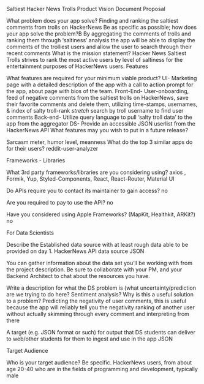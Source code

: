 Saltiest Hacker News Trolls Product Vision Document
Proposal

What problem does your app solve?
Finding and ranking the saltiest comments from trolls on HackerNews
Be as specific as possible; how does your app solve the problem?B
By aggregating the comments of trolls and ranking them through ‘saltiness’ analysis the app will be able to display the comments of the trolliest users and allow the user to search through their recent comments
What is the mission statement?
Hacker News Saltiest Trolls strives to rank the most active users by level of saltiness for the entertainment purposes of HackerNews users.
Features

What features are required for your minimum viable product?
UI- Marketing page with a detailed description of the app with a call to action prompt for the app, about page with bios of the team. 
Front-End- User-onboarding, feed of negative comments from the saltiest trolls on HackerNews, save their favorite comments and delete them, utilizing time-stamps, usernames, & index of salty troll-rank *stretch* search by troll username to find user comments
Back-end- Utilize query language to pull ‘salty troll data’ to the app from the aggregator
DS- Provide an accessible JSON userlist from the HackerNews API 
What features may you wish to put in a future release?


Sarcasm meter, humor level, meanness
What do the top 3 similar apps do for their users?
reddit-user-analyzer

Frameworks - Libraries

What 3rd party frameworks/libraries are you considering using?
axios , Formik, Yup, Styled-Components, React, React-Router, Material UI


Do APIs require you to contact its maintainer to gain access?
no


Are you required to pay to use the API?
no


Have you considered using Apple Frameworks? (MapKit, Healthkit, ARKit?)
no


For Data Scientists

Describe the Established data source with at least rough data able to be provided on day 1.
HackerNews API data source JSON


You can gather information about the data set you’ll be working with from the project description. Be sure to collaborate with your PM, and your Backend Architect to chat about the resources you have.


Write a description for what the DS problem is (what uncertainty/prediction are we trying to do here? Sentiment analysis? Why is this a useful solution to a problem?
Predicting the negativity of user comments, this is useful because the app will reliably tell you the negativity ranking of another user without actually skimming through every comment  and interpreting from there


A target (e.g. JSON format or such) for output that DS students can deliver to web/other students for them to ingest and use in the app
JSON


Target Audience

Who is your target audience? Be specific.
HackerNews users, from about age 20-40 who are in the fields of programming and development, typically male




